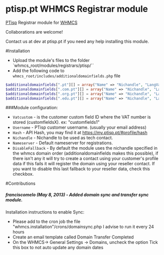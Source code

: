ptisp.pt WHMCS Registrar module
============

[PTisp](https://www.ptisp.pt) Registrar module for [WHMCS](https://www.whmcs.com/)

Collaborations are welcome!

Contact us at dev at ptisp.pt if you need any help installing this module.

#Installation
 * Upload the module's files to the folder `whmcs_root/modules/registrars/ptisp/``
 * Add the following code to `whmcs_root/includes/additionaldomainfields.php` file

``` php
$additionaldomainfields[".pt"][] = array("Name" => "Nichandle", "LangVar" => "nichandle", "Type" => "text", "Size" => "15", "Default" => "", "Required" => false, "Description" => "Nic-handle for domain registration",);
$additionaldomainfields[".com.pt"][] = array("Name" => "Nichandle", "LangVar" => "nichandle", "Type" => "text", "Size" => "15", "Default" => "", "Required" => false, "Description" => "Nic-handle for domain registration",);
$additionaldomainfields[".org.pt"][] = array("Name" => "Nichandle", "LangVar" => "nichandle", "Type" => "text", "Size" => "15", "Default" => "", "Required" => false, "Description" => "Nic-handle for domain registration",);
$additionaldomainfields[".edu.pt"][] = array("Name" => "Nichandle", "LangVar" => "nichandle", "Type" => "text", "Size" => "15", "Default" => "", "Required" => false, "Description" => "Nic-handle for domain registration",);
```

###Module configuration:
 * `Vatcustom` - is the customer custom field ID where the VAT number is stored (customfieldsX). ex: "customfields1"
 * `Username` - PTisp customer username. (usually your email address)
 * `Hash` - API Hash, you may find it at https://my.ptisp.pt/#profile/hash
 * `Nichandle` - Nichandle to be used as tech contact.
 * `Nameserver` - Default nameserver for registrations.
 * `DisableFallback` - By default the module uses the nichandle specified in the whmcs domain order (additionaldomainfields makes this possible), if there isn't any it will try to create a contact using your customer's profile data if this fails it will register the domain using your reseller contact. If you want to disable this last fallback to your reseller data, check this checkbox.


#Contributions
##### franciscomelo (May 8, 2013) - Added domain sync and transfer sync module.

Installation instructions to enable Sync:

 - Please add to the cron job the file "whmcs.installation"/crons/domainsync.php
   I advise to run it every 24 hours
 - Create an email template called Domain Transfer Completed
 - On the WHMCS-> General Settings -> Domains, uncheck the option Tick this box to not auto update any domain dates
